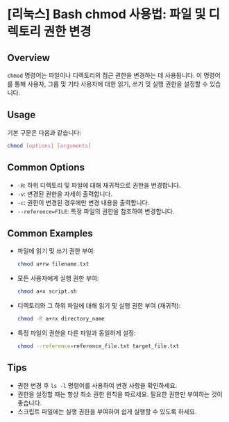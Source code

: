 # [리눅스] Bash chmod 사용법: 파일 및 디렉토리 권한 변경

## Overview
`chmod` 명령어는 파일이나 디렉토리의 접근 권한을 변경하는 데 사용됩니다. 이 명령어를 통해 사용자, 그룹 및 기타 사용자에 대한 읽기, 쓰기 및 실행 권한을 설정할 수 있습니다.

## Usage
기본 구문은 다음과 같습니다:

```bash
chmod [options] [arguments]
```

## Common Options
- `-R`: 하위 디렉토리 및 파일에 대해 재귀적으로 권한을 변경합니다.
- `-v`: 변경된 권한을 자세히 출력합니다.
- `-c`: 권한이 변경된 경우에만 변경 내용을 출력합니다.
- `--reference=FILE`: 특정 파일의 권한을 참조하여 변경합니다.

## Common Examples
- 파일에 읽기 및 쓰기 권한 부여:
  ```bash
  chmod u+rw filename.txt
  ```

- 모든 사용자에게 실행 권한 부여:
  ```bash
  chmod a+x script.sh
  ```

- 디렉토리와 그 하위 파일에 대해 읽기 및 실행 권한 부여 (재귀적):
  ```bash
  chmod -R a+rx directory_name
  ```

- 특정 파일의 권한을 다른 파일과 동일하게 설정:
  ```bash
  chmod --reference=reference_file.txt target_file.txt
  ```

## Tips
- 권한 변경 후 `ls -l` 명령어를 사용하여 변경 사항을 확인하세요.
- 권한을 설정할 때는 항상 최소 권한 원칙을 따르세요. 필요한 권한만 부여하는 것이 좋습니다.
- 스크립트 파일에는 실행 권한을 부여하여 쉽게 실행할 수 있도록 하세요.